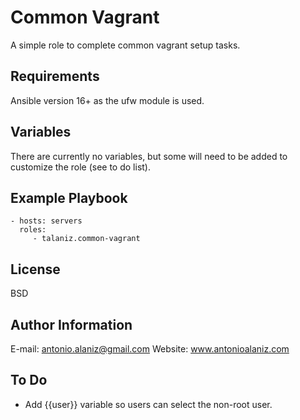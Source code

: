 Common Vagrant
==============

A simple role to complete common vagrant setup tasks.

Requirements
------------

Ansible version 16+ as the ufw module is used.

Variables
---------

There are currently no variables, but some will need to be added to customize the role (see to do list).

Example Playbook
----------------

    - hosts: servers
      roles:
         - talaniz.common-vagrant

License
-------

BSD

Author Information
------------------
E-mail: antonio.alaniz@gmail.com
Website: www.antonioalaniz.com

To Do
------

* Add {{user}} variable so users can select the non-root user.
